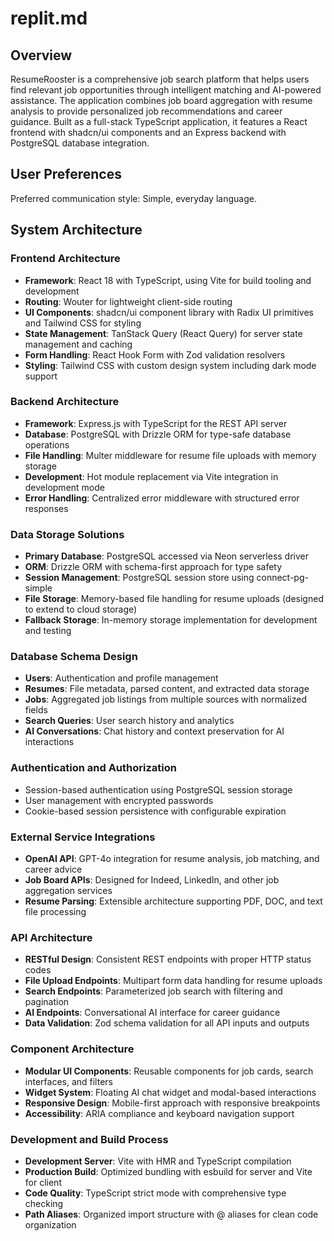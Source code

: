 # replit.md

## Overview

ResumeRooster is a comprehensive job search platform that helps users find relevant job opportunities through intelligent matching and AI-powered assistance. The application combines job board aggregation with resume analysis to provide personalized job recommendations and career guidance. Built as a full-stack TypeScript application, it features a React frontend with shadcn/ui components and an Express backend with PostgreSQL database integration.

## User Preferences

Preferred communication style: Simple, everyday language.

## System Architecture

### Frontend Architecture
- **Framework**: React 18 with TypeScript, using Vite for build tooling and development
- **Routing**: Wouter for lightweight client-side routing
- **UI Components**: shadcn/ui component library with Radix UI primitives and Tailwind CSS for styling
- **State Management**: TanStack Query (React Query) for server state management and caching
- **Form Handling**: React Hook Form with Zod validation resolvers
- **Styling**: Tailwind CSS with custom design system including dark mode support

### Backend Architecture
- **Framework**: Express.js with TypeScript for the REST API server
- **Database**: PostgreSQL with Drizzle ORM for type-safe database operations
- **File Handling**: Multer middleware for resume file uploads with memory storage
- **Development**: Hot module replacement via Vite integration in development mode
- **Error Handling**: Centralized error middleware with structured error responses

### Data Storage Solutions
- **Primary Database**: PostgreSQL accessed via Neon serverless driver
- **ORM**: Drizzle ORM with schema-first approach for type safety
- **Session Management**: PostgreSQL session store using connect-pg-simple
- **File Storage**: Memory-based file handling for resume uploads (designed to extend to cloud storage)
- **Fallback Storage**: In-memory storage implementation for development and testing

### Database Schema Design
- **Users**: Authentication and profile management
- **Resumes**: File metadata, parsed content, and extracted data storage
- **Jobs**: Aggregated job listings from multiple sources with normalized fields
- **Search Queries**: User search history and analytics
- **AI Conversations**: Chat history and context preservation for AI interactions

### Authentication and Authorization
- Session-based authentication using PostgreSQL session storage
- User management with encrypted passwords
- Cookie-based session persistence with configurable expiration

### External Service Integrations
- **OpenAI API**: GPT-4o integration for resume analysis, job matching, and career advice
- **Job Board APIs**: Designed for Indeed, LinkedIn, and other job aggregation services
- **Resume Parsing**: Extensible architecture supporting PDF, DOC, and text file processing

### API Architecture
- **RESTful Design**: Consistent REST endpoints with proper HTTP status codes
- **File Upload Endpoints**: Multipart form data handling for resume uploads
- **Search Endpoints**: Parameterized job search with filtering and pagination
- **AI Endpoints**: Conversational AI interface for career guidance
- **Data Validation**: Zod schema validation for all API inputs and outputs

### Component Architecture
- **Modular UI Components**: Reusable components for job cards, search interfaces, and filters
- **Widget System**: Floating AI chat widget and modal-based interactions
- **Responsive Design**: Mobile-first approach with responsive breakpoints
- **Accessibility**: ARIA compliance and keyboard navigation support

### Development and Build Process
- **Development Server**: Vite with HMR and TypeScript compilation
- **Production Build**: Optimized bundling with esbuild for server and Vite for client
- **Code Quality**: TypeScript strict mode with comprehensive type checking
- **Path Aliases**: Organized import structure with @ aliases for clean code organization